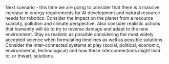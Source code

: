 Next scenario - this time we are going to consider that there is a massive increase in energy requirements for AI development and natural resource needs for robotics. Consider the impact on the planet from a resource scarcity, pollution and climate perspective. Also consider realistic actions that humanity will do to try to reverse damage and adapt to the new environment. Stay as realistic as possible considering the most widely accepted science when formulating timelines as well as possible solutions. Consider the inter-connected systems at play (social, political, economic, environmental, technological) and how these interconnections might lead to, or thwart, solutions. 